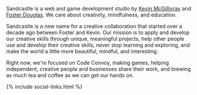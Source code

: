 Sandcastle is a web and game development studio by [Kevin McGillivray](http://twitter.com/kev_mcg) and [Foster Douglas](http://twitter.com/_fosterdouglas). We care about creativity, mindfulness, and education.

Sandcastle is a new name for a creative collaboration that started over a decade ago between Foster and Kevin. Our mission is to apply and develop our creative skills through unique, meaningful projects, help other people use and develop their creative skills, never stop learning and exploring, and make the world a little more beautiful, mindful, and interesting.

Right now, we're focused on Code Convoy, making games, helping independent, creative people and businesses share their work, and brewing as much tea and coffee as we can get our hands on.

{% include social-links.html %}
